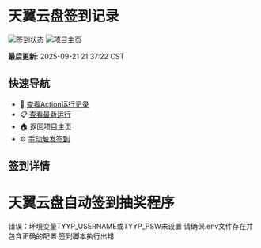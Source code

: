# 天翼云盘签到记录

[![签到状态](https://github.com/lifc52/189pan/actions/workflows/main.yml/badge.svg)](https://github.com/lifc52/189pan/actions/workflows/main.yml) [![项目主页](https://img.shields.io/badge/GitHub-项目主页-blue?logo=github)](https://github.com/lifc52/189pan)

**最后更新:** 2025-09-21 21:37:22 CST

## 快速导航

- 🔄 [查看Action运行记录](https://github.com/lifc52/189pan/actions)
- 📋 [查看最新运行](https://github.com/lifc52/189pan/actions/runs/17894388259)
- 🏠 [返回项目主页](https://github.com/lifc52/189pan)
- ⚙️ [手动触发签到](https://github.com/lifc52/189pan/actions/workflows/main.yml)

## 签到详情

# 天翼云盘自动签到抽奖程序

错误：环境变量TYYP_USERNAME或TYYP_PSW未设置
请确保.env文件存在并包含正确的配置
签到脚本执行出错

